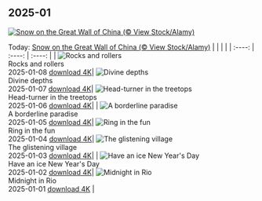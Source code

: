## 2025-01
[![Snow on the Great Wall of China (© View Stock/Alamy)](https://cn.bing.com/th?id=OHR.GreatWallStairs_EN-US0360405933_UHD.jpg&w=1000)](https://cn.bing.com/th?id=OHR.GreatWallStairs_EN-US0360405933_UHD.jpg&pid=hp&w=3840&h=2160&rs=1&c=4)

Today: [Snow on the Great Wall of China (© View Stock/Alamy)](https://cn.bing.com/th?id=OHR.GreatWallStairs_EN-US0360405933_UHD.jpg&pid=hp&w=3840&h=2160&rs=1&c=4)
  |      |      |      |
| :----: | :----: | :----: |
| ![Rocks and rollers](https://cn.bing.com/th?id=OHR.BouldersNZ_EN-US0112829210_UHD.jpg&pid=hp&w=384&h=216&rs=1&c=4) <br/> Rocks and rollers <br/> 2025-01-08  [download 4K](https://cn.bing.com/th?id=OHR.BouldersNZ_EN-US0112829210_UHD.jpg&pid=hp&w=3840&h=2160&rs=1&c=4)| ![Divine depths](https://cn.bing.com/th?id=OHR.RavennaBasilica_EN-US9585765715_UHD.jpg&pid=hp&w=384&h=216&rs=1&c=4) <br/> Divine depths <br/> 2025-01-07  [download 4K](https://cn.bing.com/th?id=OHR.RavennaBasilica_EN-US9585765715_UHD.jpg&pid=hp&w=3840&h=2160&rs=1&c=4)| ![Head-turner in the treetops](https://cn.bing.com/th?id=OHR.PlumParakeet_EN-US9359235355_UHD.jpg&pid=hp&w=384&h=216&rs=1&c=4) <br/> Head-turner in the treetops <br/> 2025-01-06  [download 4K](https://cn.bing.com/th?id=OHR.PlumParakeet_EN-US9359235355_UHD.jpg&pid=hp&w=3840&h=2160&rs=1&c=4)|
| ![A borderline paradise](https://cn.bing.com/th?id=OHR.VietnamFalls_EN-US9133406245_UHD.jpg&pid=hp&w=384&h=216&rs=1&c=4) <br/> A borderline paradise <br/> 2025-01-05  [download 4K](https://cn.bing.com/th?id=OHR.VietnamFalls_EN-US9133406245_UHD.jpg&pid=hp&w=3840&h=2160&rs=1&c=4)| ![Ring in the fun](https://cn.bing.com/th?id=OHR.TolkienOxford_EN-US6755564963_UHD.jpg&pid=hp&w=384&h=216&rs=1&c=4) <br/> Ring in the fun <br/> 2025-01-04  [download 4K](https://cn.bing.com/th?id=OHR.TolkienOxford_EN-US6755564963_UHD.jpg&pid=hp&w=3840&h=2160&rs=1&c=4)| ![The glistening village](https://cn.bing.com/th?id=OHR.ArdezSwitzerland_EN-US8405268165_UHD.jpg&pid=hp&w=384&h=216&rs=1&c=4) <br/> The glistening village <br/> 2025-01-03  [download 4K](https://cn.bing.com/th?id=OHR.ArdezSwitzerland_EN-US8405268165_UHD.jpg&pid=hp&w=3840&h=2160&rs=1&c=4)|
| ![Have an ice New Year's Day](https://cn.bing.com/th?id=OHR.PolarBearSwim_EN-US7610036047_UHD.jpg&pid=hp&w=384&h=216&rs=1&c=4) <br/> Have an ice New Year's Day <br/> 2025-01-02  [download 4K](https://cn.bing.com/th?id=OHR.PolarBearSwim_EN-US7610036047_UHD.jpg&pid=hp&w=3840&h=2160&rs=1&c=4)| ![Midnight in Rio](https://cn.bing.com/th?id=OHR.RioNewYear_EN-US7216341802_UHD.jpg&pid=hp&w=384&h=216&rs=1&c=4) <br/> Midnight in Rio <br/> 2025-01-01  [download 4K](https://cn.bing.com/th?id=OHR.RioNewYear_EN-US7216341802_UHD.jpg&pid=hp&w=3840&h=2160&rs=1&c=4) |